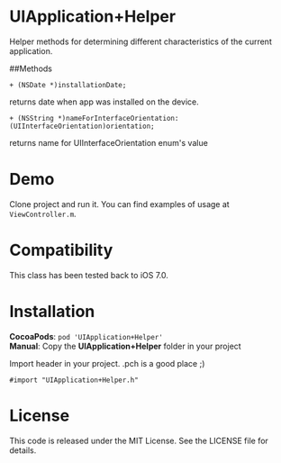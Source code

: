 # UIApplication+Helper
Helper methods for determining different characteristics of the current application.


##Methods

```objc
+ (NSDate *)installationDate;
```
returns date when app was installed on the device.

```objc
+ (NSString *)nameForInterfaceOrientation:(UIInterfaceOrientation)orientation;
```
returns name for UIInterfaceOrientation enum's value


Demo
====

Clone project and run it. You can find examples of usage at `ViewController.m`.


Compatibility
=============

This class has been tested back to iOS 7.0.


Installation
============

__CocoaPods__: `pod 'UIApplication+Helper'`<br />
__Manual__: Copy the __UIApplication+Helper__ folder in your project<br />

Import header in your project. .pch is a good place ;)

    #import "UIApplication+Helper.h"

License
=======

This code is released under the MIT License. See the LICENSE file for
details.
